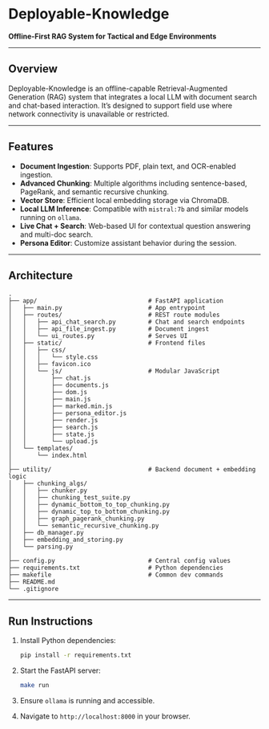 # Deployable-Knowledge

**Offline-First RAG System for Tactical and Edge Environments**

---

## Overview

Deployable-Knowledge is an offline-capable Retrieval-Augmented Generation (RAG) system that integrates a local LLM with document search and chat-based interaction. It’s designed to support field use where network connectivity is unavailable or restricted.

---

## Features

- **Document Ingestion**: Supports PDF, plain text, and OCR-enabled ingestion.
- **Advanced Chunking**: Multiple algorithms including sentence-based, PageRank, and semantic recursive chunking.
- **Vector Store**: Efficient local embedding storage via ChromaDB.
- **Local LLM Inference**: Compatible with `mistral:7b` and similar models running on `ollama`.
- **Live Chat + Search**: Web-based UI for contextual question answering and multi-doc search.
- **Persona Editor**: Customize assistant behavior during the session.

---

## Architecture

```text
.
├── app/                               # FastAPI application
│   ├── main.py                        # App entrypoint
│   ├── routes/                        # REST route modules
│   │   ├── api_chat_search.py         # Chat and search endpoints
│   │   ├── api_file_ingest.py         # Document ingest
│   │   └── ui_routes.py               # Serves UI
│   ├── static/                        # Frontend files
│   │   ├── css/
│   │   │   └── style.css
│   │   ├── favicon.ico
│   │   └── js/                        # Modular JavaScript
│   │       ├── chat.js
│   │       ├── documents.js
│   │       ├── dom.js
│   │       ├── main.js
│   │       ├── marked.min.js
│   │       ├── persona_editor.js
│   │       ├── render.js
│   │       ├── search.js
│   │       ├── state.js
│   │       └── upload.js
│   └── templates/
│       └── index.html
│
├── utility/                           # Backend document + embedding logic
│   ├── chunking_algs/
│   │   ├── chunker.py
│   │   ├── chunking_test_suite.py
│   │   ├── dynamic_bottom_to_top_chunking.py
│   │   ├── dynamic_top_to_bottom_chunking.py
│   │   ├── graph_pagerank_chunking.py
│   │   └── semantic_recursive_chunking.py
│   ├── db_manager.py
│   ├── embedding_and_storing.py
│   └── parsing.py
│
├── config.py                          # Central config values
├── requirements.txt                   # Python dependencies
├── makefile                           # Common dev commands
├── README.md
└── .gitignore
```

---

## Run Instructions

1. Install Python dependencies:

   ```bash
   pip install -r requirements.txt
   ```

2. Start the FastAPI server:

   ```bash
   make run
   ```

3. Ensure `ollama` is running and accessible.

4. Navigate to `http://localhost:8000` in your browser.
